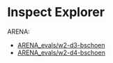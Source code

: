 # Inspect Explorer

ARENA:
- [ARENA_evals/w2-d3-bschoen](https://github.com/chloeli-15/ARENA_evals/compare/main...w2-d3-bschoen)
- [ARENA_evals/w2-d4-bschoen](https://github.com/chloeli-15/ARENA_evals/compare/main...w2-d4-bschoen)

